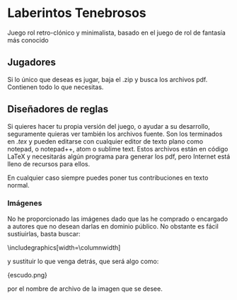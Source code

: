 # Laberintos Tenebrosos
Juego rol retro-clónico y minimalista, basado en el juego de rol de
fantasía más conocido

## Jugadores

Si lo único que deseas es jugar, baja el .zip y busca los archivos pdf.
Contienen todo lo que necesitas.

## Diseñadores de reglas

Si quieres hacer tu propia versión del juego, o ayudar a su desarrollo,
seguramente quieras ver también los archivos fuente. Son los terminados en *.tex*
y pueden editarse con cualquier editor de texto plano como notepad, o notepad++,
atom o sublime text. Estos archivos están en código LaTeX y necesitarás algún
programa para generar los pdf, pero Internet está lleno de recursos para ellos.

En cualquier caso siempre puedes poner tus contribuciones en texto normal.

### Imágenes

No he proporcionado las imágenes dado que las he comprado o encargado a autores
que no desean darlas en dominio público. No obstante es fácil sustiuirlas,
basta buscar:

  \includegraphics[width=\columnwidth]

y sustituir lo que venga detrás, que será algo como:

  {escudo.png}

por el nombre de archivo de la imagen que se desee.
